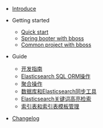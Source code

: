 - [Introduce](README.md)

- Getting started

  - [Quick start](quickstart.md)
  - [Spring booter with bboss](spring-booter-with-bboss.md) 
  - [Common project with bboss](common-project-with-bboss.md) 

- Guide

  - [开发指南](development.md)
  - [Elasticsearch SQL ORM操作](Elasticsearch-SQL-ORM.md)
  - [聚合操作](agg.md) 
  - [数据库和Elasticsearch同步工具](db-es-tool.md)
  - [Elasticsearch关键词高亮检索](highlight.md)
  - [索引表和索引表模板管理](index-indextemplate.md)

- [Changelog](changelog.md)

  

